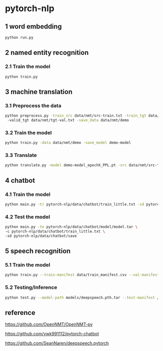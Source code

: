 # pytorch-nlp

## 1 word embedding

```bash
python run.py
```

## 2 named entity recognition

### 2.1 Train the model

```bash
python train.py
```

## 3 machine translation

### 3.1 Preprocess the data

```bash
python preprocess.py -train_src data/nmt/src-train.txt -train_tgt data/nmt/tgt-train.txt -valid_src data/nmt/src-val.txt
 -valid_tgt data/nmt/tgt-val.txt -save_data data/nmt/demo
```

### 3.2 Train the model

```bash
python train.py -data data/nmt/demo -save_model demo-model
```

### 3.3 Translate

```bash
python translate.py -model demo-model_epochX_PPL.pt -src data/nmt/src-test.txt -output pred.txt -replace_unk -verbose
```

## 4 chatbot

### 4.1 Train the model

```bash
python main.py -tr pytorch-nlp/data/chatbot/train_little.txt -sd pytorch-nlp/data/chatbot/save 
```

### 4.2 Test the model

```bash
python main.py -te pytorch-nlp/data/chatbot/model/model.tar \
-c pytorch-nlp/data/chatbot/train_little.txt \
-sd pytorch-nlp/data/chatbot/save
```

## 5 speech recognition

### 5.1 Train the model

```bash
python train.py --train-manifest data/train_manifest.csv --val-manifest data/val_manifest.csv
```

### 5.2 Testing/Inference

```bash
python test.py --model-path models/deepspeech.pth.tar --test-manifest /path/to/test_manifest.csv
```

## reference

https://github.com/OpenNMT/OpenNMT-py

https://github.com/ywk991112/pytorch-chatbot

https://github.com/SeanNaren/deepspeech.pytorch


